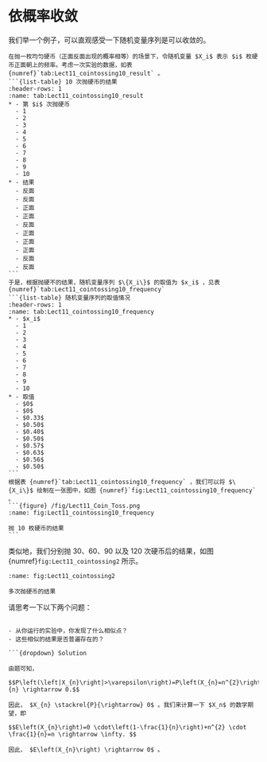 # 依概率收敛
我们举一个例子，可以直观感受一下随机变量序列是可以收敛的。

`````{prf:example}
在抛一枚均匀硬币（正面反面出现的概率相等）的场景下，令随机变量 $X_i$ 表示 $i$ 枚硬币正面朝上的频率。考虑一次实验的数据，如表 {numref}`tab:Lect11_cointossing10_result` 。
```{list-table} 10 次抛硬币的结果
:header-rows: 1
:name: tab:Lect11_cointossing10_result
* - 第 $i$ 次抛硬币
  - 1
  - 2
  - 3
  - 4
  - 5
  - 6
  - 7
  - 8
  - 9
  - 10
* - 结果
  - 反面
  - 反面
  - 正面
  - 正面
  - 反面
  - 正面
  - 正面
  - 正面
  - 反面
  - 反面
```
于是，根据抛硬不的结果，随机变量序列 $\{X_i\}$ 的取值为 $x_i$ ，见表 {numref}`tab:Lect11_cointossing10_frequency` 
```{list-table} 随机变量序列的取值情况
:header-rows: 1
:name: tab:Lect11_cointossing10_frequency
* - $x_i$ 
  - 1
  - 2
  - 3
  - 4
  - 5
  - 6
  - 7
  - 8
  - 9
  - 10
* - 取值
  - $0$ 
  - $0$ 
  - $0.33$ 
  - $0.50$ 
  - $0.40$ 
  - $0.50$ 
  - $0.57$ 
  - $0.63$ 
  - $0.56$ 
  - $0.50$ 
```
根据表 {numref}`tab:Lect11_cointossing10_frequency` ，我们可以将 $\{X_i\}$ 绘制在一张图中，如图 {numref}`fig:Lect11_cointossing10_frequency` 。
```{figure} /fig/Lect11_Coin_Toss.png
:name: fig:Lect11_cointossing10_frequency

抛 10 枚硬币的结果
```
`````

类似地，我们分别抛 30、60、90 以及 120 次硬币后的结果，如图 {numref}`fig:Lect11_cointossing2` 所示。
```{figure} /fig/Lect11_coin_tossing2.png
:name: fig:Lect11_cointossing2

多次抛硬币的结果
```
请思考一下以下两个问题：

```{admonition} Question

- 从你运行的实验中，你发现了什么相似点？
- 这些相似的结果是否普遍存在的？

```{dropdown} Solution

由题可知，

$$P\left(\left|X_{n}\right|>\varepsilon\right)=P\left(X_{n}=n^{2}\right)=\frac{1}{n} \rightarrow 0.$$

因此， $X_{n} \stackrel{P}{\rightarrow} 0$ 。我们来计算一下 $X_n$ 的数学期望，即

$$E\left(X_{n}\right)=0 \cdot\left(1-\frac{1}{n}\right)+n^{2} \cdot \frac{1}{n}=n \rightarrow \infty. $$

因此， $E\left(X_{n}\right) \rightarrow 0$ 。
```